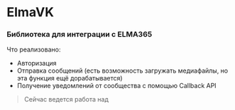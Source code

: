 # ElmaVK
### Библиотека для интеграции с ELMA365
Что реализовано:
+ Авторизация 
+ Отправка сообщений (есть возможность загружать медиафайлы, но эта функция ещё дорабатывается)
+ Получение уведомлений от сообщества с помощью Callback API
> Сейчас ведется работа над

